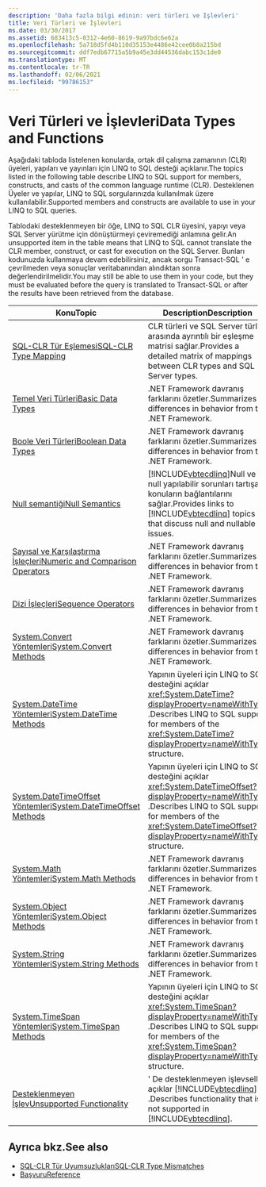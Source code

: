 ```yaml
---
description: 'Daha fazla bilgi edinin: veri türleri ve Işlevleri'
title: Veri Türleri ve İşlevleri
ms.date: 03/30/2017
ms.assetid: 683413c5-0312-4e60-8619-9a97bdc6e62a
ms.openlocfilehash: 5a718d5fd4b110d35153e4486e42cee0b8a215bd
ms.sourcegitcommit: ddf7edb67715a5b9a45e3dd44536dabc153c1de0
ms.translationtype: MT
ms.contentlocale: tr-TR
ms.lasthandoff: 02/06/2021
ms.locfileid: "99786153"
---
```

# <a name="data-types-and-functions"></a><span data-ttu-id="50fb0-103">Veri Türleri ve İşlevleri</span><span class="sxs-lookup"><span data-stu-id="50fb0-103">Data Types and Functions</span></span>

<span data-ttu-id="50fb0-104">Aşağıdaki tabloda listelenen konularda, ortak dil çalışma zamanının (CLR) üyeleri, yapıları ve yayınları için LINQ to SQL desteği açıklanır.</span><span class="sxs-lookup"><span data-stu-id="50fb0-104">The topics listed in the following table describe LINQ to SQL support for members, constructs, and casts of the common language runtime (CLR).</span></span> <span data-ttu-id="50fb0-105">Desteklenen Üyeler ve yapılar, LINQ to SQL sorgularınızda kullanılmak üzere kullanılabilir.</span><span class="sxs-lookup"><span data-stu-id="50fb0-105">Supported members and constructs are available to use in your LINQ to SQL queries.</span></span>  
  
 <span data-ttu-id="50fb0-106">Tablodaki desteklenmeyen bir öğe, LINQ to SQL CLR üyesini, yapıyı veya SQL Server yürütme için dönüştürmeyi çeviremediği anlamına gelir.</span><span class="sxs-lookup"><span data-stu-id="50fb0-106">An unsupported item in the table means that LINQ to SQL cannot translate the CLR member, construct, or cast for execution on the SQL Server.</span></span> <span data-ttu-id="50fb0-107">Bunları kodunuzda kullanmaya devam edebilirsiniz, ancak sorgu Transact-SQL ' e çevrilmeden veya sonuçlar veritabanından alındıktan sonra değerlendirilmelidir.</span><span class="sxs-lookup"><span data-stu-id="50fb0-107">You may still be able to use them in your code, but they must be evaluated before the query is translated to Transact-SQL or after the results have been retrieved from the database.</span></span>  
  
|<span data-ttu-id="50fb0-108">Konu</span><span class="sxs-lookup"><span data-stu-id="50fb0-108">Topic</span></span>|<span data-ttu-id="50fb0-109">Description</span><span class="sxs-lookup"><span data-stu-id="50fb0-109">Description</span></span>|  
|-----------|-----------------|  
|[<span data-ttu-id="50fb0-110">SQL-CLR Tür Eşlemesi</span><span class="sxs-lookup"><span data-stu-id="50fb0-110">SQL-CLR Type Mapping</span></span>](sql-clr-type-mapping.md)|<span data-ttu-id="50fb0-111">CLR türleri ve SQL Server türleri arasında ayrıntılı bir eşleşme matrisi sağlar.</span><span class="sxs-lookup"><span data-stu-id="50fb0-111">Provides a detailed matrix of mappings between CLR types and SQL Server types.</span></span>|  
|[<span data-ttu-id="50fb0-112">Temel Veri Türleri</span><span class="sxs-lookup"><span data-stu-id="50fb0-112">Basic Data Types</span></span>](basic-data-types.md)|<span data-ttu-id="50fb0-113">.NET Framework davranış farklarını özetler.</span><span class="sxs-lookup"><span data-stu-id="50fb0-113">Summarizes differences in behavior from the .NET Framework.</span></span>|  
|[<span data-ttu-id="50fb0-114">Boole Veri Türleri</span><span class="sxs-lookup"><span data-stu-id="50fb0-114">Boolean Data Types</span></span>](boolean-data-types.md)|<span data-ttu-id="50fb0-115">.NET Framework davranış farklarını özetler.</span><span class="sxs-lookup"><span data-stu-id="50fb0-115">Summarizes differences in behavior from the .NET Framework.</span></span>|  
|[<span data-ttu-id="50fb0-116">Null semantiği</span><span class="sxs-lookup"><span data-stu-id="50fb0-116">Null Semantics</span></span>](null-semantics.md)|<span data-ttu-id="50fb0-117">[!INCLUDE[vbtecdlinq](../../../../../../includes/vbtecdlinq-md.md)]Null ve null yapılabilir sorunları tartışan konuların bağlantılarını sağlar.</span><span class="sxs-lookup"><span data-stu-id="50fb0-117">Provides links to [!INCLUDE[vbtecdlinq](../../../../../../includes/vbtecdlinq-md.md)] topics that discuss null and nullable issues.</span></span>|  
|[<span data-ttu-id="50fb0-118">Sayısal ve Karşılaştırma İşleçleri</span><span class="sxs-lookup"><span data-stu-id="50fb0-118">Numeric and Comparison Operators</span></span>](numeric-and-comparison-operators.md)|<span data-ttu-id="50fb0-119">.NET Framework davranış farklarını özetler.</span><span class="sxs-lookup"><span data-stu-id="50fb0-119">Summarizes differences in behavior from the .NET Framework.</span></span>|  
|[<span data-ttu-id="50fb0-120">Dizi İşleçleri</span><span class="sxs-lookup"><span data-stu-id="50fb0-120">Sequence Operators</span></span>](sequence-operators.md)|<span data-ttu-id="50fb0-121">.NET Framework davranış farklarını özetler.</span><span class="sxs-lookup"><span data-stu-id="50fb0-121">Summarizes differences in behavior from the .NET Framework.</span></span>|  
|[<span data-ttu-id="50fb0-122">System.Convert Yöntemleri</span><span class="sxs-lookup"><span data-stu-id="50fb0-122">System.Convert Methods</span></span>](system-convert-methods.md)|<span data-ttu-id="50fb0-123">.NET Framework davranış farklarını özetler.</span><span class="sxs-lookup"><span data-stu-id="50fb0-123">Summarizes differences in behavior from the .NET Framework.</span></span>|  
|[<span data-ttu-id="50fb0-124">System.DateTime Yöntemleri</span><span class="sxs-lookup"><span data-stu-id="50fb0-124">System.DateTime Methods</span></span>](system-datetime-methods.md)|<span data-ttu-id="50fb0-125">Yapının üyeleri için LINQ to SQL desteğini açıklar <xref:System.DateTime?displayProperty=nameWithType> .</span><span class="sxs-lookup"><span data-stu-id="50fb0-125">Describes LINQ to SQL support for members of the <xref:System.DateTime?displayProperty=nameWithType> structure.</span></span>|  
|[<span data-ttu-id="50fb0-126">System.DateTimeOffset Yöntemleri</span><span class="sxs-lookup"><span data-stu-id="50fb0-126">System.DateTimeOffset Methods</span></span>](system-datetimeoffset-methods.md)|<span data-ttu-id="50fb0-127">Yapının üyeleri için LINQ to SQL desteğini açıklar <xref:System.DateTimeOffset?displayProperty=nameWithType> .</span><span class="sxs-lookup"><span data-stu-id="50fb0-127">Describes LINQ to SQL support for members of the <xref:System.DateTimeOffset?displayProperty=nameWithType> structure.</span></span>|  
|[<span data-ttu-id="50fb0-128">System.Math Yöntemleri</span><span class="sxs-lookup"><span data-stu-id="50fb0-128">System.Math Methods</span></span>](system-math-methods.md)|<span data-ttu-id="50fb0-129">.NET Framework davranış farklarını özetler.</span><span class="sxs-lookup"><span data-stu-id="50fb0-129">Summarizes differences in behavior from the .NET Framework.</span></span>|  
|[<span data-ttu-id="50fb0-130">System.Object Yöntemleri</span><span class="sxs-lookup"><span data-stu-id="50fb0-130">System.Object Methods</span></span>](system-object-methods.md)|<span data-ttu-id="50fb0-131">.NET Framework davranış farklarını özetler.</span><span class="sxs-lookup"><span data-stu-id="50fb0-131">Summarizes differences in behavior from the .NET Framework.</span></span>|  
|[<span data-ttu-id="50fb0-132">System.String Yöntemleri</span><span class="sxs-lookup"><span data-stu-id="50fb0-132">System.String Methods</span></span>](system-string-methods.md)|<span data-ttu-id="50fb0-133">.NET Framework davranış farklarını özetler.</span><span class="sxs-lookup"><span data-stu-id="50fb0-133">Summarizes differences in behavior from the .NET Framework.</span></span>|  
|[<span data-ttu-id="50fb0-134">System.TimeSpan Yöntemleri</span><span class="sxs-lookup"><span data-stu-id="50fb0-134">System.TimeSpan Methods</span></span>](system-timespan-methods.md)|<span data-ttu-id="50fb0-135">Yapının üyeleri için LINQ to SQL desteğini açıklar <xref:System.TimeSpan?displayProperty=nameWithType> .</span><span class="sxs-lookup"><span data-stu-id="50fb0-135">Describes LINQ to SQL support for members of the <xref:System.TimeSpan?displayProperty=nameWithType> structure.</span></span>|  
|[<span data-ttu-id="50fb0-136">Desteklenmeyen İşlev</span><span class="sxs-lookup"><span data-stu-id="50fb0-136">Unsupported Functionality</span></span>](unsupported-functionality.md)|<span data-ttu-id="50fb0-137">' De desteklenmeyen işlevselliği açıklar [!INCLUDE[vbtecdlinq](../../../../../../includes/vbtecdlinq-md.md)] .</span><span class="sxs-lookup"><span data-stu-id="50fb0-137">Describes functionality that is not supported in [!INCLUDE[vbtecdlinq](../../../../../../includes/vbtecdlinq-md.md)].</span></span>|  
  
## <a name="see-also"></a><span data-ttu-id="50fb0-138">Ayrıca bkz.</span><span class="sxs-lookup"><span data-stu-id="50fb0-138">See also</span></span>

- [<span data-ttu-id="50fb0-139">SQL-CLR Tür Uyumsuzlukları</span><span class="sxs-lookup"><span data-stu-id="50fb0-139">SQL-CLR Type Mismatches</span></span>](sql-clr-type-mismatches.md)
- [<span data-ttu-id="50fb0-140">Başvuru</span><span class="sxs-lookup"><span data-stu-id="50fb0-140">Reference</span></span>](reference.md)
